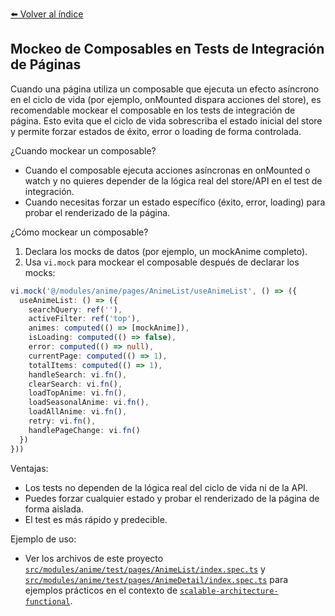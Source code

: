 [⬅️ Volver al índice](./README.md)

## Mockeo de Composables en Tests de Integración de Páginas

Cuando una página utiliza un composable que ejecuta un efecto asíncrono en el ciclo de vida (por ejemplo, onMounted dispara acciones del store), es recomendable mockear el composable en los tests de integración de página. Esto evita que el ciclo de vida sobrescriba el estado inicial del store y permite forzar estados de éxito, error o loading de forma controlada.

¿Cuando mockear un composable?
- Cuando el composable ejecuta acciones asíncronas en onMounted o watch y no quieres depender de la lógica real del store/API en el test de integración.
- Cuando necesitas forzar un estado específico (éxito, error, loading) para probar el renderizado de la página.

¿Cómo mockear un composable?
1. Declara los mocks de datos (por ejemplo, un mockAnime completo).
2. Usa `vi.mock` para mockear el composable después de declarar los mocks:

```typescript
vi.mock('@/modules/anime/pages/AnimeList/useAnimeList', () => ({
  useAnimeList: () => ({
    searchQuery: ref(''),
    activeFilter: ref('top'),
    animes: computed(() => [mockAnime]),
    isLoading: computed(() => false),
    error: computed(() => null),
    currentPage: computed(() => 1),
    totalItems: computed(() => 1),
    handleSearch: vi.fn(),
    clearSearch: vi.fn(),
    loadTopAnime: vi.fn(),
    loadSeasonalAnime: vi.fn(),
    loadAllAnime: vi.fn(),
    retry: vi.fn(),
    handlePageChange: vi.fn()
  })
}))
```

Ventajas:
- Los tests no dependen de la lógica real del ciclo de vida ni de la API.
- Puedes forzar cualquier estado y probar el renderizado de la página de forma aislada.
- El test es más rápido y predecible.

Ejemplo de uso:
- Ver los archivos de este proyecto [`src/modules/anime/test/pages/AnimeList/index.spec.ts`](https://github.com/andercard/scalable-architecture-functional/blob/main/src/modules/anime/test/pages/AnimeList/index.spec.ts) y [`src/modules/anime/test/pages/AnimeDetail/index.spec.ts`](https://github.com/andercard/scalable-architecture-functional/blob/main/src/modules/anime/test/pages/AnimeDetail/index.spec.ts) para ejemplos prácticos en el contexto de [`scalable-architecture-functional`](https://github.com/andercard/scalable-architecture-functional). 